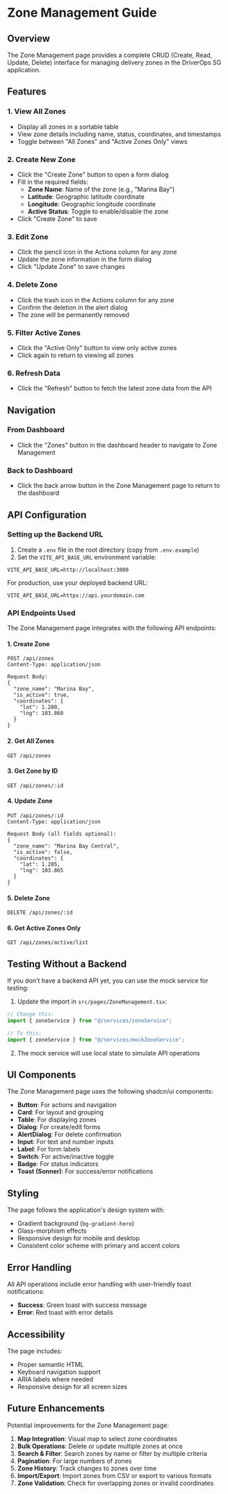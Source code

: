 # Zone Management Guide

## Overview
The Zone Management page provides a complete CRUD (Create, Read, Update, Delete) interface for managing delivery zones in the DriverOps SG application.

## Features

### 1. **View All Zones**
- Display all zones in a sortable table
- View zone details including name, status, coordinates, and timestamps
- Toggle between "All Zones" and "Active Zones Only" views

### 2. **Create New Zone**
- Click the "Create Zone" button to open a form dialog
- Fill in the required fields:
  - **Zone Name**: Name of the zone (e.g., "Marina Bay")
  - **Latitude**: Geographic latitude coordinate
  - **Longitude**: Geographic longitude coordinate
  - **Active Status**: Toggle to enable/disable the zone
- Click "Create Zone" to save

### 3. **Edit Zone**
- Click the pencil icon in the Actions column for any zone
- Update the zone information in the form dialog
- Click "Update Zone" to save changes

### 4. **Delete Zone**
- Click the trash icon in the Actions column for any zone
- Confirm the deletion in the alert dialog
- The zone will be permanently removed

### 5. **Filter Active Zones**
- Click the "Active Only" button to view only active zones
- Click again to return to viewing all zones

### 6. **Refresh Data**
- Click the "Refresh" button to fetch the latest zone data from the API

## Navigation

### From Dashboard
- Click the "Zones" button in the dashboard header to navigate to Zone Management

### Back to Dashboard
- Click the back arrow button in the Zone Management page to return to the dashboard

## API Configuration

### Setting up the Backend URL

1. Create a `.env` file in the root directory (copy from `.env.example`)
2. Set the `VITE_API_BASE_URL` environment variable:

```env
VITE_API_BASE_URL=http://localhost:3000
```

For production, use your deployed backend URL:
```env
VITE_API_BASE_URL=https://api.yourdomain.com
```

### API Endpoints Used

The Zone Management page integrates with the following API endpoints:

#### 1. Create Zone
```
POST /api/zones
Content-Type: application/json

Request Body:
{
  "zone_name": "Marina Bay",
  "is_active": true,
  "coordinates": {
    "lat": 1.280,
    "lng": 103.860
  }
}
```

#### 2. Get All Zones
```
GET /api/zones
```

#### 3. Get Zone by ID
```
GET /api/zones/:id
```

#### 4. Update Zone
```
PUT /api/zones/:id
Content-Type: application/json

Request Body (all fields optional):
{
  "zone_name": "Marina Bay Central",
  "is_active": false,
  "coordinates": {
    "lat": 1.285,
    "lng": 103.865
  }
}
```

#### 5. Delete Zone
```
DELETE /api/zones/:id
```

#### 6. Get Active Zones Only
```
GET /api/zones/active/list
```

## Testing Without a Backend

If you don't have a backend API yet, you can use the mock service for testing:

1. Update the import in `src/pages/ZoneManagement.tsx`:
```typescript
// Change this:
import { zoneService } from "@/services/zoneService";

// To this:
import { zoneService } from "@/services/mockZoneService";
```

2. The mock service will use local state to simulate API operations

## UI Components

The Zone Management page uses the following shadcn/ui components:
- **Button**: For actions and navigation
- **Card**: For layout and grouping
- **Table**: For displaying zones
- **Dialog**: For create/edit forms
- **AlertDialog**: For delete confirmation
- **Input**: For text and number inputs
- **Label**: For form labels
- **Switch**: For active/inactive toggle
- **Badge**: For status indicators
- **Toast (Sonner)**: For success/error notifications

## Styling

The page follows the application's design system with:
- Gradient background (`bg-gradient-hero`)
- Glass-morphism effects
- Responsive design for mobile and desktop
- Consistent color scheme with primary and accent colors

## Error Handling

All API operations include error handling with user-friendly toast notifications:
- **Success**: Green toast with success message
- **Error**: Red toast with error details

## Accessibility

The page includes:
- Proper semantic HTML
- Keyboard navigation support
- ARIA labels where needed
- Responsive design for all screen sizes

## Future Enhancements

Potential improvements for the Zone Management page:
1. **Map Integration**: Visual map to select zone coordinates
2. **Bulk Operations**: Delete or update multiple zones at once
3. **Search & Filter**: Search zones by name or filter by multiple criteria
4. **Pagination**: For large numbers of zones
5. **Zone History**: Track changes to zones over time
6. **Import/Export**: Import zones from CSV or export to various formats
7. **Zone Validation**: Check for overlapping zones or invalid coordinates

